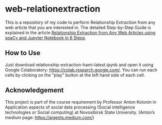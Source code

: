 # web-relationextraction

This is a repository of my code to perform Relationship Extraction from any web article that you are interested in. The detailed Step-by-Step Guide is explained in the article [Relationship Extraction from Any Web Articles using spaCy and Jupyter Notebook in 6 Steps](https://hami-asmai.medium.com/relationship-extraction-from-any-web-articles-using-spacy-and-jupyter-notebook-in-6-steps-4444ee68763f).

## How to Use

Just download relationship-extraction-hami-latest.ipynb and open it using Google Colaboratory: https://colab.research.google.com/. You can run each cells by clicking on the "play" button at the left hand side of each cell.

## Acknowledgement

This project is part of the course requirement by Professor Anton Kolonin in Application aspects of social data processing (Social intelligence technologies or Social computing) at Novosibirsk State University. (Anton’s medium page: https://aigents.medium.com/)
